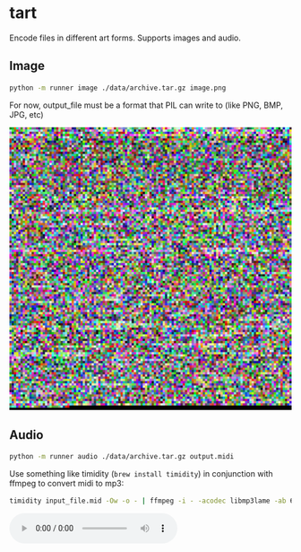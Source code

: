 # tart

Encode files in different art forms. Supports images and audio.

## Image

```sh
python -m runner image ./data/archive.tar.gz image.png
```

For now, output_file must be a format that PIL can write to (like PNG, BMP, JPG, etc)

![Example output](examples/output.png?raw=true "For example")


## Audio

```sh
python -m runner audio ./data/archive.tar.gz output.midi
```

Use something like timidity (`brew install timidity`) in conjunction with ffmpeg to convert midi to mp3:

```sh
timidity input_file.mid -Ow -o - | ffmpeg -i - -acodec libmp3lame -ab 64k output_file.mp3
```

![Example output](examples/output.mp3?raw=true "Audio example")

